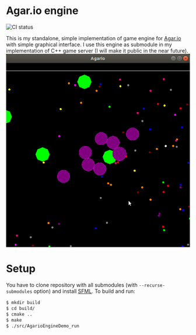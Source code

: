 # Agar.io engine
![CI status](https://github.com/dziulek/AgarioEngine/actions/workflows/build.yml/badge.svg)

This is my standalone, simple implementation of game engine for [Agar.io](https://agar.io/) with simple graphical interface.
I use this engine as submodule in my implementation of C++ game server (I will make it public in the near future).
![](agarioDemo.gif)

# Setup
You have to clone repository with all submodules (with `--recurse-submodules` option) and install [SFML](https://www.sfml-dev.org/download.php).
To build and run:
```
$ mkdir build
$ cd build/
$ cmake ..
$ make
$ ./src/AgarioEngineDemo_run
```

